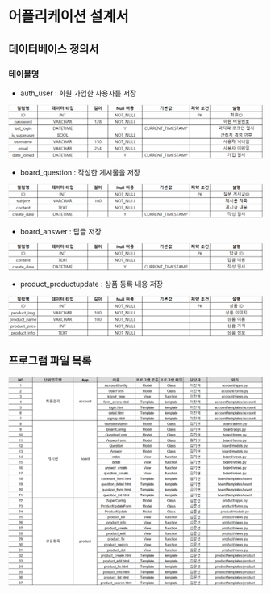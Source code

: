# 어플리케이션 설계서

## 데이터베이스 정의서
### 테이블명
- auth_user : 회원 가입한 사용자를 저장
<img src="image\auth_user.png">

- board_question : 작성한 게시물을 저장
<img src="image/board_question.png">

- board_answer : 답글 저장
<img src="image/board_answer.png">

- product_productupdate : 상품 등록 내용 저장
<img src="image/product_productupdate.png">

## 프로그램 파일 목록
<img src="image/program_list.png">